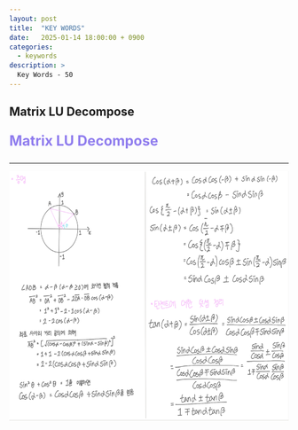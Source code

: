 ```yaml
---
layout: post
title:  "KEY WORDS"
date:   2025-01-14 18:00:00 + 0900
categories:
  - keywords
description: >
  Key Words - 50
---
```

## Matrix LU Decompose

<p style = "color:#8f7cee; font-size:25px; font-weight:bold">
Matrix LU Decompose
</p>

---



<img src = "../../assets/img/keywords/IMG_k12.png" width = "1800" height = "450">